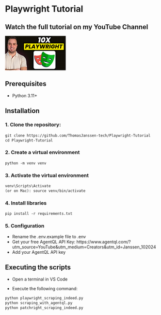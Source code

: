<h1>Playwright Tutorial</h1>

<h2>Watch the full tutorial on my YouTube Channel</h2>
<div>

<a href="https://youtu.be/c5jHhMXmXyo">
    <img src="thumbnail_small.png" alt="Thomas Janssen Youtube" width="200"/>
</a>
</div>

<h2>Prerequisites</h2>
<ul>
  <li>Python 3.11+</li>
</ul>

<h2>Installation</h2>
<h3>1. Clone the repository:</h3>

```
git clone https://github.com/ThomasJanssen-tech/Playwright-Tutorial
cd Playwright-Tutorial
```

<h3>2. Create a virtual environment</h3>

```
python -m venv venv
```

<h3>3. Activate the virtual environment</h3>

```
venv\Scripts\Activate
(or on Mac): source venv/bin/activate
```

<h3>4. Install libraries</h3>

```
pip install -r requirements.txt
```

<h3>5. Configuration</h3>
<ul>
<li>Rename the .env.example file to .env</li>
<li>Get your free AgentQL API Key: https://www.agentql.com/?utm_source=YouTube&utm_medium=Creators&utm_id=Janssen_102024</li>
<li>Add your AgentQL API key</li>
</ul>

<h2>Executing the scripts</h2>

- Open a terminal in VS Code

- Execute the following command:

```
python playwright_scraping_indeed.py
python scraping_with_agentql.py
python patchright_scraping_indeed.py
```

